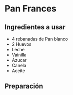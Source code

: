 # **Pan Frances**

## **Ingredientes a usar**

- 4 rebanadas de Pan blanco
- 2 Huevos
- Leche
- Vainilla
- Azucar
- Canela
- Aceite

## **Preparación**